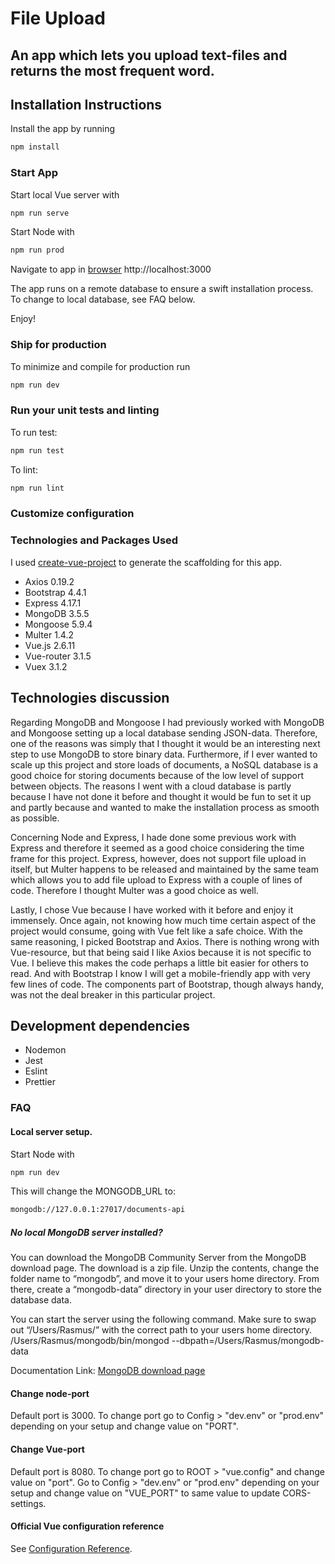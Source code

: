 # File Upload

## An app which lets you upload text-files and returns the most frequent word.

## Installation Instructions

Install the app by running

```bash
npm install
```

### Start App

Start local Vue server with

```bash
npm run serve
```

Start Node with

```bash
npm run prod
```

Navigate to app in [browser](http://localhost:3000)
http://localhost:3000

The app runs on a remote database to ensure a swift installation process. To change to local database, see FAQ below.

Enjoy!

### Ship for production

To minimize and compile for production run

```bash
npm run dev
```

### Run your unit tests and linting

To run test:

```bash
npm run test
```

To lint:

```bash
npm run lint
```

### Customize configuration

### Technologies and Packages Used

I used [create-vue-project](https://cli.vuejs.org/guide/creating-a-project.html)
to generate the scaffolding for this app.

- Axios 0.19.2
- Bootstrap 4.4.1
- Express 4.17.1
- MongoDB 3.5.5
- Mongoose 5.9.4
- Multer 1.4.2
- Vue.js 2.6.11
- Vue-router 3.1.5
- Vuex 3.1.2

## Technologies discussion

Regarding MongoDB and Mongoose I had previously worked with MongoDB and Mongoose setting up a local database sending JSON-data. Therefore, one of the reasons was simply that I thought it would be an interesting next step to use MongoDB to store binary data. Furthermore, if I ever wanted to scale up this project and store loads of documents, a NoSQL database is a good choice for storing documents because of the low level of support between objects. The reasons I went with a cloud database is partly because I have not done it before and thought it would be fun to set it up and partly because and wanted to make the installation process as smooth as possible.

Concerning Node and Express, I hade done some previous work with Express and therefore it seemed as a good choice considering the time frame for this project. Express, however, does not support file upload in itself, but Multer happens to be released and maintained by the same team which allows you to add file upload to Express with a couple of lines of code. Therefore I thought Multer was a good choice as well.

Lastly, I chose Vue because I have worked with it before and enjoy it immensely. Once again, not knowing how much time certain aspect of the project would consume, going with Vue felt like a safe choice. With the same reasoning, I picked Bootstrap and Axios. There is nothing wrong with Vue-resource, but that being said I like Axios because it is not specific to Vue. I believe this makes the code perhaps a little bit easier for others to read. And with Bootstrap I know I will get a mobile-friendly app with very few lines of code. The components part of Bootstrap, though always handy, was not the deal breaker in this particular project.

## Development dependencies

- Nodemon
- Jest
- Eslint
- Prettier

### FAQ

#### Local server setup.

Start Node with

```bash
npm run dev
```

This will change the MONGODB_URL to:

```bash
mongodb://127.0.0.1:27017/documents-api
```

##### No local MongoDB server installed?

You can download the MongoDB Community Server from the MongoDB download page. The download is a zip file. Unzip the contents, change the folder name to “mongodb”, and move it to your users home directory. From there, create a “mongodb-data” directory in your user directory to store the database data.

You can start the server using the following command. Make sure to swap out “/Users/Rasmus/” with the correct path to your users home directory.
/Users/Rasmus/mongodb/bin/mongod --dbpath=/Users/Rasmus/mongodb-data

Documentation Link: [MongoDB download page](https://www.mongodb.com/download-center/community)

#### Change node-port

Default port is 3000.
To change port go to Config > "dev.env" or "prod.env" depending on your setup and change value on "PORT".

#### Change Vue-port

Default port is 8080.
To change port go to ROOT > "vue.config" and change value on "port".
Go to Config > "dev.env" or "prod.env" depending on your setup and change value on "VUE_PORT" to same value to update CORS-settings.

#### Official Vue configuration reference

See [Configuration Reference](https://cli.vuejs.org/config/).

```

```
